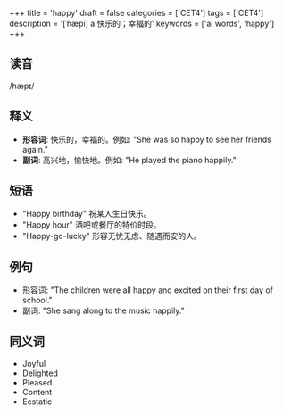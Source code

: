+++
title = 'happy'
draft = false
categories = ['CET4']
tags = ['CET4']
description = '[ˈhæpi] a.快乐的；幸福的'
keywords = ['ai words', 'happy']
+++

## 读音
/hæpɪ/

## 释义
- **形容词**: 快乐的，幸福的。例如: "She was so happy to see her friends again."
- **副词**: 高兴地，愉快地。例如: "He played the piano happily."

## 短语
- "Happy birthday" 祝某人生日快乐。
- "Happy hour" 酒吧或餐厅的特价时段。
- "Happy-go-lucky" 形容无忧无虑、随遇而安的人。

## 例句
- 形容词: "The children were all happy and excited on their first day of school."
- 副词: "She sang along to the music happily."

## 同义词
- Joyful
- Delighted
- Pleased
- Content
- Ecstatic
